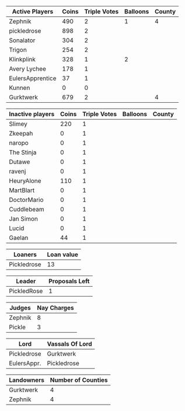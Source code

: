 | Active Players  | Coins | Triple Votes | Balloons | County |
|-----------------|-------|--------------|----------|--------|
| Zephnik         |  490  |2             |1         |  4     |
| pickledrose     |  898  |2             |          |        |
| Sonalator       | 304   |2             |          |        |
| Trigon          |254    |2             |          |        |
| Klinkplink      |328    | 1            |2         |        |
| Avery Lychee    |   178 |   1          |          |        |
| EulersApprentice|37     |    1         |          |        |
| Kunnen          |    0  |     0        |          |        |
|  Gurktwerk      | 679   |2             |          |4       |

|Inactive players| Coins | Triple Votes | Balloons | County |
|----------------|-------|--------------|----------|--------|
| Slimey         | 220   |1             |          |        |
| Zkeepah        |   0   |  1           |          |        |
| naropo         |  0    | 1            |          |        |
| The Stinja     | 0     |   1          |          |        |
| Dutawe         |  0    |    1         |          |        |
| ravenj         |   0   |     1        |          |        |
| HeuryAlone     | 110   | 1            |          |        |
| MartBlart      |  0    |1             |          |        |
| DoctorMario    |    0  | 1            |          |        |
| Cuddlebeam     | 0     |  1           |          |        |
| Jan Simon      | 0     |   1          |          |        |
| Lucid          | 0     |    1         |          |        |
|Gaelan          |   44  |     1        |          |        |

|Loaners     |Loan value |
|------------|-----------|
|Pickledrose |    13     |

|Leader      |Proposals Left|
|------------|--------------|
|PickledRose |1             |

|Judges     |Nay Charges|
|-----------|-----------|
|Zephnik    |8          |
|Pickle     |3          |

|Lord       | Vassals Of Lord|
|-----------|----------------|
|Pickledrose|Gurktwerk       |
|EulersAppr.|Pickledrose     |

|Landowners | Number of Counties |
|-----------|--------------------|
|Gurktwerk  |4                   |
|Zephnik    |4                   |
